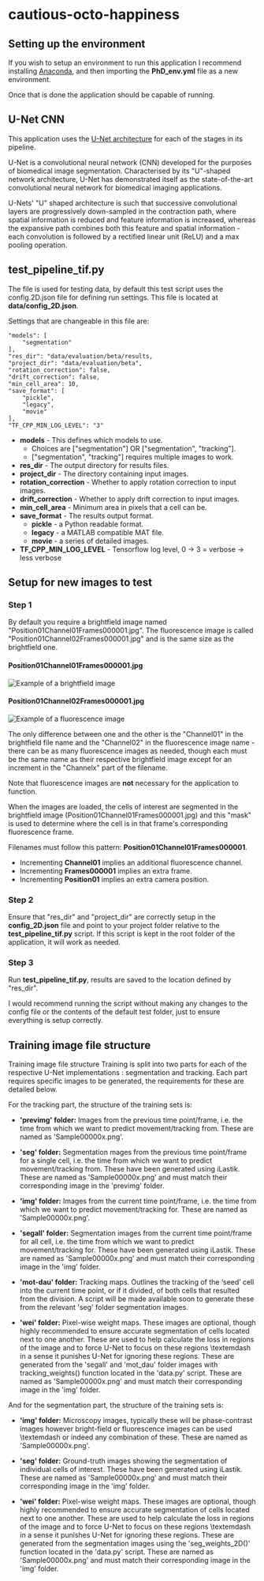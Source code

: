 # cautious-octo-happiness

## Setting up the environment

If you wish to setup an environment to run this application I recommend installing [Anaconda](https://www.anaconda.com/), and then importing the **PhD_env.yml** file as a new environment.

Once that is done the application should be capable of running.

## U-Net CNN

This application uses the [U-Net architecture](https://paperswithcode.com/method/u-net) for each of the stages in its pipeline.

U-Net is a convolutional neural network (CNN) developed for the purposes of biomedical image segmentation. Characterised by its "U"-shaped network architecture, U-Net has demonstrated itself as the state-of-the-art convolutional neural network for biomedical imaging applications.

U-Nets' "U" shaped architecture is such that successive convolutional layers are progressively down-sampled in the contraction path, where spatial information is reduced and feature information is increased, whereas the expansive path combines both this feature and spatial information - each convolution is followed by a rectified linear unit (ReLU) and a max pooling operation.


## test_pipeline_tif.py

The file is used for testing data, by default this test script uses the config.2D.json file for defining run settings. This file is located at **data/config_2D.json**.

Settings that are changeable in this file are:

    "models": [
        "segmentation"
    ],
    "res_dir": "data/evaluation/beta/results,
    "project_dir": "data/evaluation/beta",
    "rotation_correction": false,
    "drift_correction": false,
    "min_cell_area": 10,
    "save_format": [
        "pickle",
        "legacy",
        "movie"
    ],
    "TF_CPP_MIN_LOG_LEVEL": "3"

- **models** - This defines which models to use.
    - Choices are ["segmentation"] OR ["segmentation", "tracking"].
    - ["segmentation", "tracking"] requires multiple images to work.
- **res_dir** - The output directory for results files.
- **project_dir** - The directory containing input images. 
- **rotation_correction** - Whether to apply rotation correction to input images.
- **drift_correction** - Whether to apply drift correction to input images.
- **min_cell_area** - Minimum area in pixels that a cell can be.
- **save_format** - The results output format.
    - **pickle** - a Python readable format.
    - **legacy** - a MATLAB compatible MAT file.
    - **movie** - a series of detailed images.
- **TF_CPP_MIN_LOG_LEVEL** - Tensorflow log level, 0 -> 3 = verbose -> less verbose



## Setup for new images to test

### Step 1

By default you require a brightfield image named "Position01Channel01Frames000001.jpg". The fluorescence image is called "Position01Channel02Frames000001.jpg" and is the same size as the brightfield one.

#### Position01Channel01Frames000001.jpg

![Example of a brightfield image](data/evaluation/beta/Position01Channel01Frames000001.jpg)

#### Position01Channel02Frames000001.jpg

![Example of a fluorescence image](data/evaluation/beta/Position01Channel02Frames000001.jpg)

The only difference between one and the other is the "Channel01" in the brightfield file name and the "Channel02" in the fluorescence image name - there can be as many fluorescence images as needed, though each must be the same name as their respective brightfield image except for an increment in the "Channelx" part of the filename.

Note that fluorescence images are **not** necessary for the application to function. 

When the images are loaded, the cells of interest are segmented in the brightfield image (Position01Channel01Frames000001.jpg) and this "mask" is used to determine where the cell is in that frame's corresponding fluorescence frame.

Filenames must follow this pattern: **Position01Channel01Frames000001**.
- Incrementing **Channel01** implies an additional fluorescence channel.
- Incrementing **Frames000001** implies an extra frame.
- Incrementing **Position01** implies an extra camera position.

### Step 2

Ensure that "res_dir" and "project_dir" are correctly setup in the **config_2D.json** file and point to your project folder relative to the **test_pipeline_tif.py** script. If this script is kept in the root folder of the application, it will work as needed.

### Step 3

Run **test_pipeline_tif.py**, results are saved to the location defined by "res_dir".

I would recommend running the script without making any changes to the config file or the contents of the default test folder, just to ensure everything is setup correctly.

## Training image file structure

Training image file structure
Training is split into two parts for each of the respective U-Net implementations : segmentation and tracking. Each part requires specific images to be generated, the requirements for these are detailed below.

For the tracking part, the structure of the training sets is:

- **'previmg' folder:** Images from the previous time point/frame, i.e. the time from which we want to predict movement/tracking from. These are named as 'Sample00000x.png'.

- **'seg' folder:** Segmentation mages from the previous time point/frame for a single cell, i.e. the time from which we want to predict movement/tracking from.  These have been generated using iLastik. These are named as 'Sample00000x.png' and must match their corresponding image in the 'previmg' folder.

- **'img' folder:** Images from the current time point/frame, i.e. the time from which we want to predict movement/tracking for. These are named as 'Sample00000x.png'.

- **'segall' folder:** Segmentation images from the current time point/frame for all cell, i.e. the time from which we want to predict movement/tracking for.  These have been generated using iLastik. These are named as 'Sample00000x.png' and must match their corresponding image in the 'img' folder.

- **'mot-dau' folder:** Tracking maps. Outlines the tracking of the ‘seed’ cell into the current time point, or if it divided, of both cells that resulted from the division. A script will be made available soon to generate these from the relevant 'seg' folder segmentation images. 

- **'wei' folder:** Pixel-wise weight maps. These images are optional, though highly recommended to ensure accurate segmentation of cells located next to one another. These are used to help calculate the loss in regions of the image and to force U-Net to focus on these regions \textemdash in a sense it punishes U-Net for ignoring these regions. These are generated from the 'segall' and 'mot\_dau' folder images with tracking\_weights() function located in the 'data.py' script.  These are named as 'Sample00000x.png' and must match their corresponding image in the 'img' folder.

And for the segmentation part, the structure of the training sets is:

- **'img' folder:** Microscopy images, typically these will be phase-contrast images however bright-field or fluorescence images can be used \textemdash or indeed any combination of these. These are named as 'Sample00000x.png'.

- **'seg' folder:** Ground-truth images showing the segmentation of individual cells of interest. These have been generated using iLastik. These are named as 'Sample00000x.png' and must match their corresponding image in the 'img' folder.

- **'wei' folder:** Pixel-wise weight maps. These images are optional, though highly recommended to ensure accurate segmentation of cells located next to one another. These are used to help calculate the loss in regions of the image and to force U-Net to focus on these regions \textemdash in a sense it punishes U-Net for ignoring these regions. These are generated from the segmentation images using the 'seg\_weights\_2D()' function located in the 'data.py' script.  These are named as 'Sample00000x.png' and must match their corresponding image in the 'img' folder.

